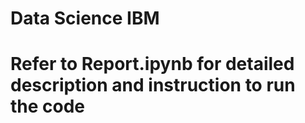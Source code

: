 # Data Science IBM
# Refer to Report.ipynb for detailed description and instruction to run the code
